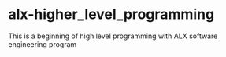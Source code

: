# alx-higher_level_programming
This is a beginning of high level programming with ALX software engineering program
